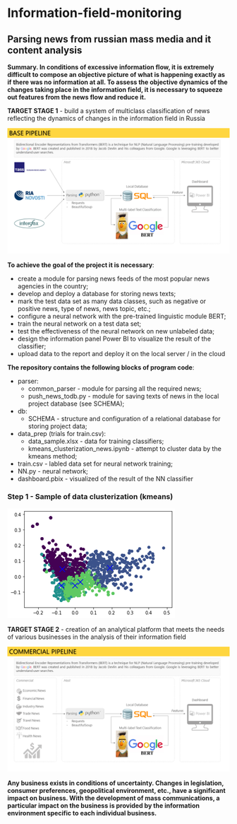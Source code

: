 # Information-field-monitoring
## Parsing news from russian mass media and it content analysis

<b>Summary. In conditions of excessive information flow, it is extremely difficult to compose an objective picture of what is happening exactly as if there was no information at all.
To assess the objective dynamics of the changes taking place in the information field, it is necessary to squeeze out features from the news flow and reduce it.</b>

<b>TARGET STAGE 1</b> - build a system of multiclass classification of news reflecting the dynamics of changes in the information field in Russia

![PIPELINE_1](/pics/REP_base_pipeline_news.png)

<b>To achieve the goal of the project it is necessary</b>:
- create a module for parsing news feeds of the most popular news agencies in the country;
- develop and deploy a database for storing news texts;
- mark the test data set as many data classes, such as negative or positive news, type of news, news topic, etc.;
- configure a neural network with the pre-trained linguistic module BERT;
- train the neural network on a test data set;
- test the effectiveness of the neural network on new unlabeled data;
- design the information panel Power BI to visualize the result of the classifier;
- upload data to the report and deploy it on the local server / in the cloud

<b>The repository contains the following blocks of program code</b>:
* parser:
    + common_parser - module for parsing all the required news;
    + push_news_todb.py - module for saving texts of news in the local project database (see SCHEMA);
* db:
    + SCHEMA - structure and configuration of a relational database for storing project data;
* data_prep (trials for train.csv):
    + data_sample.xlsx - data for training classifiers;
    + kmeans_clusterization_news.ipynb - attempt to cluster data by the kmeans method;
* train.csv - labled data set for neural network training;
* NN.py - neural network;
* dashboard.pbix - visualized of the result of the NN classifier

### Step 1 - Sample of data clusterization (kmeans)

![PIPELINE_2](/pics/kmeans_news_clusters.png)

<b>TARGET STAGE 2</b> - creation of an analytical platform that meets the needs of various businesses in the analysis of their information field

![PIPELINE_2](/pics/REP_commercial_pipeline.png)

<b>Any business exists in conditions of uncertainty. Changes in legislation, consumer preferences, geopolitical environment, etc., have a significant impact on business. With the development of mass communications, a particular impact on the business is provided by the information environment specific to each individual business.</b>
